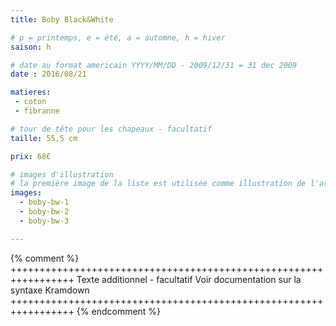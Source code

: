 ```yaml
---
title: Boby Black&White

# p = printemps, e = été, a = automne, h = hiver
saison: h

# date au format americain YYYY/MM/DD - 2009/12/31 = 31 dec 2009
date : 2016/08/21

matieres:
 - coton
 - fibranne

# tour de tête pour les chapeaux - facultatif
taille: 55,5 cm

prix: 68€

# images d'illustration
# la première image de la liste est utilisée comme illustration de l'article dans les pages de listing.
images:
  - boby-bw-1
  - boby-bw-2
  - boby-bw-3

---
```

{% comment %} +++++++++++++++++++++++++++++++++++++++++++++++++++++++++++++++++
              Texte additionnel - facultatif
              Voir documentation sur la syntaxe Kramdown
+++++++++++++++++++++++++++++++++++++++++++++++++++++++++++++++++ {% endcomment %}
